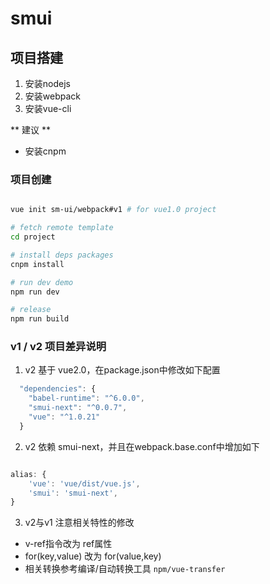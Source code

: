 # smui

## 项目搭建

1. 安装nodejs
2. 安装webpack
3. 安装vue-cli

** 建议 **

* 安装cnpm

### 项目创建

```sh

vue init sm-ui/webpack#v1 # for vue1.0 project

# fetch remote template
cd project

# install deps packages
cnpm install

# run dev demo
npm run dev

# release
npm run build

```

### v1 / v2 项目差异说明

1. v2 基于 vue2.0，在package.json中修改如下配置

```js
  "dependencies": {
    "babel-runtime": "^6.0.0",
    "smui-next": "^0.0.7",
    "vue": "^1.0.21"
  }
```

2. v2 依赖 smui-next，并且在webpack.base.conf中增加如下

```js

alias: {
    'vue': 'vue/dist/vue.js',
    'smui': 'smui-next',
}

```

3. v2与v1 注意相关特性的修改

* v-ref指令改为 ref属性
* for(key,value) 改为 for(value,key)
* 相关转换参考编译/自动转换工具 `npm/vue-transfer`


